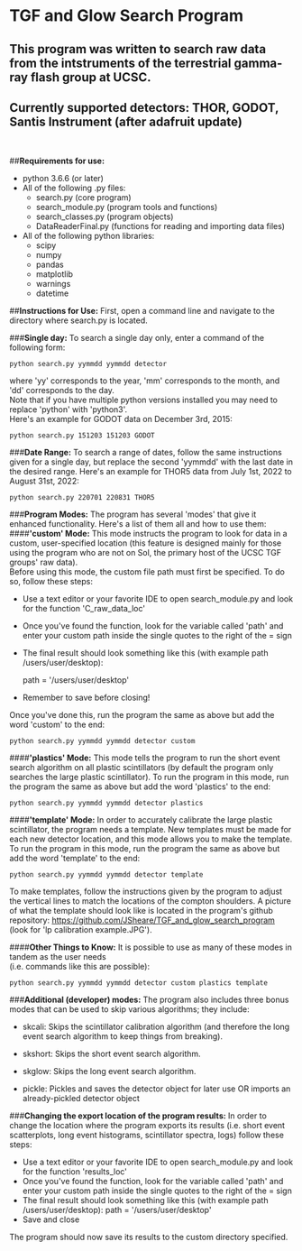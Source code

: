 # TGF and Glow Search Program
## This program was written to search raw data from the intstruments of the terrestrial gamma-ray flash group at UCSC.
## Currently supported detectors: THOR, GODOT, Santis Instrument (after adafruit update)
<br/>

##**Requirements for use:**
- python 3.6.6 (or later)
- All of the following .py files:
  - search.py (core program)
  - search_module.py (program tools and functions)
  - search_classes.py (program objects)
  - DataReaderFinal.py (functions for reading and importing data files)
- All of the following python libraries:
  - scipy
  - numpy
  - pandas
  - matplotlib
  - warnings
  - datetime

##**Instructions for Use:**
First, open a command line and navigate to the directory where search.py is located.

###**Single day:**
To search a single day only, enter a command of the following form:

    python search.py yymmdd yymmdd detector

where 'yy' corresponds to the year, 'mm' corresponds to the month, and 'dd' corresponds to the day.
<br/>
Note that if you have multiple python versions installed you may need to replace 'python' with 'python3'.
<br/>
Here's an example for GODOT data on December 3rd, 2015:

    python search.py 151203 151203 GODOT

###**Date Range:**
To search a range of dates, follow the same instructions given for a single day, but replace the second 'yymmdd' 
with the last date in the desired range.
Here's an example for THOR5 data from July 1st, 2022 to August 31st, 2022:

    python search.py 220701 220831 THOR5

###**Program Modes:**
The program has several 'modes' that give it enhanced functionality. Here's a list of them all and how to use them:
<br/>
####**'custom' Mode:**
This mode instructs the program to look for data in a custom, user-specified location (this feature is designed mainly 
for those using the program who are not on Sol, the primary host of the UCSC TGF groups' raw data).
<br/>
Before using this mode, the custom file path must first be specified. To do so, follow these steps:
- Use a text editor or your favorite IDE to open search_module.py and look for the function 'C_raw_data_loc'
- Once you've found the function, look for the variable called 'path' and enter your custom path inside the single 
  quotes to the right of the = sign
- The final result should look something like this (with example path /users/user/desktop):

    path = '/users/user/desktop'
- Remember to save before closing!

Once you've done this, run the program the same as above but add the word 'custom' to the end:

    python search.py yymmdd yymmdd detector custom

####**'plastics' Mode:**
This mode tells the program to run the short event search algorithm on all plastic scintillators 
(by default the program only searches the large plastic scintillator).
To run the program in this mode, run the program the same as above but add the word 'plastics' to the end:

    python search.py yymmdd yymmdd detector plastics

####**'template' Mode:**
In order to accurately calibrate the large plastic scintillator, the program needs a template. New templates must be made
for each new detector location, and this mode allows you to make the template.
<br/>
To run the program in this mode, run the program the same as above but add the word 'template' to the end:

    python search.py yymmdd yymmdd detector template

To make templates, follow the instructions given by the program to adjust the vertical lines to match the locations of
the compton shoulders. A picture of what the template should look like is located in the program's github repository:
https://github.com/JSheare/TGF_and_glow_search_program (look for 'lp calibration example.JPG').

####**Other Things to Know:**
It is possible to use as many of these modes in tandem as the user needs 
<br/>
(i.e. commands like this are possible):

    python search.py yymmdd yymmdd detector custom plastics template

###**Additional (developer) modes:**
The program also includes three bonus modes that can be used to skip various algorithms; 
they include:
- skcali: Skips the scintillator calibration algorithm (and therefore the long event search
algorithm to keep things from breaking).


- skshort: Skips the short event search algorithm.


- skglow: Skips the long event search algorithm.


- pickle: Pickles and saves the detector object for later use OR imports an 
  already-pickled detector object

###**Changing the export location of the program results:**
In order to change the location where the program exports its results 
(i.e. short event scatterplots, long event histograms, scintillator spectra, logs)
follow these steps:
- Use a text editor or your favorite IDE to open search_module.py and look for the function 'results_loc'
- Once you've found the function, look for the variable called 'path' and enter your custom path inside the single 
  quotes to the right of the = sign
- The final result should look something like this (with example path /users/user/desktop):
    path = '/users/user/desktop'
- Save and close

The program should now save its results to the custom directory specified.
